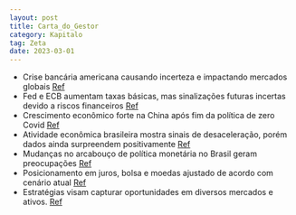 ```yaml
---
layout: post
title: Carta_do_Gestor
category: Kapitalo
tag: Zeta
date: 2023-03-01
---
```


- Crise bancária americana causando incerteza e impactando mercados globais
<a href="#" onclick="search_on_pdf('Cenário Ao longo do mês, a crise bancária americana movimentou os mercados e gerou mais incertezas ')">Ref</a>
- Fed e ECB aumentam taxas básicas, mas sinalizações futuras incertas devido a riscos financeiros
<a href="#" onclick="search_on_pdf('Cenário Ao longo do mês, a crise bancária americana movimentou os mercados e gerou mais incertezas ')">Ref</a>
- Crescimento econômico forte na China após fim da política de zero Covid
<a href="#" onclick="search_on_pdf('positivamente: índices de confiança tiveram leve alta e dados de criação de vagas de emprego voltara')">Ref</a>
- Atividade econômica brasileira mostra sinais de desaceleração, porém dados ainda surpreendem positivamente
<a href="#" onclick="search_on_pdf('No Brasil, estamos esperando uma desaceleração mais significativa da atividade há bastante tempo, ma')">Ref</a>
- Mudanças no arcabouço de política monetária no Brasil geram preocupações
<a href="#" onclick="search_on_pdf('Cenário Ao longo do mês, a crise bancária americana movimentou os mercados e gerou mais incertezas ')">Ref</a>
- Posicionamento em juros, bolsa e moedas ajustado de acordo com cenário atual
<a href="#" onclick="search_on_pdf('posição tomada no cupom cambial no Brasil e posição de curvatura nos EUA. Zeramos posição aplicada n')">Ref</a>
- Estratégias visam capturar oportunidades em diversos mercados e ativos.
<a href="#" onclick="search_on_pdf('(¹) PL Estratégia corresponde à soma dos PLs referentes ao mês atual dos fundos geridos pelas gestor')">Ref</a>
